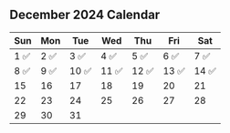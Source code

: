 ## December 2024 Calendar

| Sun | Mon | Tue | Wed | Thu | Fri | Sat |
|-----|-----|-----|-----|-----|-----|-----|
| 1 ✅ | 2 ✅ | 3 ✅ | 4 ✅ | 5 ✅ | 6 ✅ | 7 ✅ |
| 8 ✅ | 9 ✅ | 10 ✅ | 11 ✅ | 12 ✅ | 13 ✅ | 14 ✅ |
| 15  | 16  | 17  | 18  | 19  | 20  | 21  |
| 22  | 23  | 24  | 25  | 26  | 27  | 28  |
| 29  | 30  | 31  |     |     |     |     |
 
